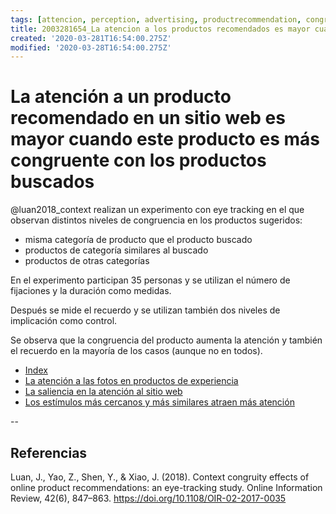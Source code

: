 ```yaml
---
tags: [attencion, perception, advertising, productrecommendation, congruity, involvement, eyetracking, Notebooks/attention, Notebooks/perception]
title: 2003281654_La atencion a los productos recomendados es mayor cuando la congruencia es mayor
created: '2020-03-281T16:54:00.275Z'
modified: '2020-03-28T16:54:00.275Z'
---
```


# La atención a un producto recomendado en un sitio web es mayor cuando este producto es más congruente con los productos buscados

@luan2018_context realizan un experimento con eye tracking en el que observan distintos niveles de congruencia en los productos sugeridos:

- misma categoría de producto que el producto buscado
- productos de categoría similares al buscado
- productos de otras categorías

En el experimento participan 35 personas y se utilizan el número de fijaciones y la duración como medidas.

Después se mide el recuerdo y se utilizan también dos niveles de implicación como control.

Se observa que la congruencia del producto aumenta la atención y también el recuerdo en la mayoría de los casos (aunque no en todos).

- [Index](_2003101705_index.md)
- [La atención a las fotos en productos de experiencia](2003210809_atencionfotos_productosexperiencia.md)
- [La saliencia en la atención al sitio web](2003310840_saliencia_convencion_atencion_sitio.md)
- [Los estímulos más cercanos y más similares atraen más atención](2003260716_estimulosproximosysimilares_atencion.md)

--
## Referencias

Luan, J., Yao, Z., Shen, Y., & Xiao, J. (2018). Context congruity effects of online product recommendations: an eye-tracking study. Online Information Review, 42(6), 847–863. https://doi.org/10.1108/OIR-02-2017-0035